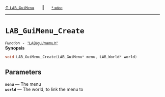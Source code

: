 [&#8593; `LAB_GuiMenu`](LAB--gui--lab_guimenu.md)&nbsp;&nbsp;&nbsp;&nbsp;&nbsp;&nbsp;||&nbsp;&nbsp;&nbsp;&nbsp;&nbsp;&nbsp;<small>[\* xdoc](../xdoc/LAB/gui.xmd#L301)</small>
***

# `LAB_GuiMenu_Create`
<small>*Function* &nbsp; - &nbsp; ["LAB/gui/menu.h"](../include/LAB/gui/menu.h)</small>  
**Synopsis**

```cpp
void LAB_GuiMenu_Create(LAB_GuiMenu* menu, LAB_World* world)
```
## Parameters
**`menu`** &#8213; The menu  
**`world`** &#8213; The world, to link the menu to  
